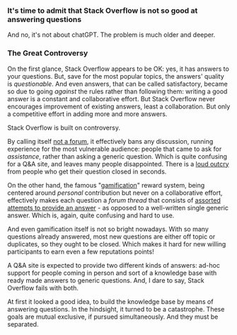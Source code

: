 ### It's time to admit that Stack Overflow is not so good at answering questions

And no, it's not about chatGPT. The problem is much older and deeper. 

### The Great Controversy

On the first glance, Stack Overflow appears to be OK: yes, it has answers to your questions. But, save for the most popular topics, the answers' quality is *questionable*. And even answers, that can be called satisfactory, became so due to going *against* the rules rather than following them: writing a good answer is a constant and collaborative effort. But Stack Overflow never encourages improvement of existing answers, least a collaboration. But only a competitive effort in adding more and more answers. 

Stack Overflow is built on controversy.

By calling itself [not a forum](https://meta.stackexchange.com/a/92110/214960), it effectively bans any discussion, running experience for the most vulnerable audience: people that came to ask  for *assistance*, rather than asking a generic question. Which is quite confusing for a Q&A site, and leaves many people disappointed. There is a [loud outcry](https://www.reddit.com/r/ProgrammerHumor/comments/u49a6j/sad_truth/) from people who get their question closed in seconds.

On the other hand, the famous "[gamification](https://www.joelonsoftware.com/2018/04/13/gamification/)" reward system, being centered around *personal* contribution but never on a collaborative effort, effectively makes each question a *forum thread* that consists of [assorted attempts to provide an answer](https://stackoverflow.com/questions/743806/how-do-i-split-a-string-into-a-list-of-words) - as opposed to a well-written single generic answer. Which is, again, quite confusing and hard to use.

And even gamification itself is not so bright nowadays. With so many questions already answered, most new questions are either off topic or duplicates, so they ought to be closed. Which makes it hard for new willing participants to earn even a few reputations points! 

A Q&A site is expected to provide two different kinds of answers: ad-hoc support for people coming in person and sort of a knowledge base with ready made answers to generic questions. And, I dare to say, Stack Overflow fails with both.  

At first it looked a good idea, to build the knowledge base by means of answering questions. In the hindsight, it turned to be a catastrophe. These goals are mutual exclusive, if pursued simultaneously. And they must be separated.
